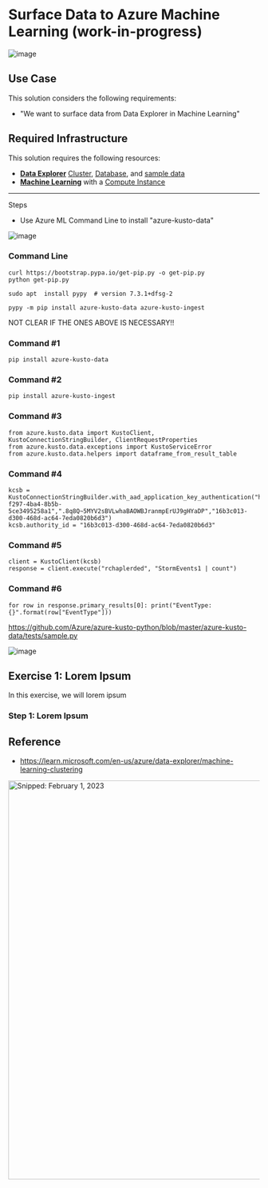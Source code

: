 # Surface Data to Azure Machine Learning (work-in-progress)

![image](https://user-images.githubusercontent.com/44923999/215880260-d581ec97-3b29-4490-94ae-0f473fcc3612.png)

## Use Case
This solution considers the following requirements:

* "We want to surface data from Data Explorer in Machine Learning"

## Required Infrastructure
This solution requires the following resources:

* [**Data Explorer**](https://learn.microsoft.com/en-us/azure/data-explorer/) [Cluster](Infrastructure_DataExplorer_Cluster.md), [Database](Infrastructure_DataExplorer_Database.md), and [sample data](https://learn.microsoft.com/en-us/azure/data-explorer/ingest-sample-data?tabs=ingestion-wizard)
* [**Machine Learning**](https://learn.microsoft.com/en-us/azure/machine-learning/) with a [Compute Instance](https://learn.microsoft.com/en-us/azure/machine-learning/concept-compute-instance)

-----

Steps
* Use Azure ML Command Line to install "azure-kusto-data"

![image](https://user-images.githubusercontent.com/44923999/216428803-786b082a-43a6-4fdc-b423-d3f7ae3fc835.png)

### Command Line
```
curl https://bootstrap.pypa.io/get-pip.py -o get-pip.py
python get-pip.py
```

```
sudo apt  install pypy  # version 7.3.1+dfsg-2
```

```
pypy -m pip install azure-kusto-data azure-kusto-ingest
```
NOT CLEAR IF THE ONES ABOVE IS NECESSARY!!

### Command #1
```
pip install azure-kusto-data
```

### Command #2
```
pip install azure-kusto-ingest
```

### Command #3
```
from azure.kusto.data import KustoClient, KustoConnectionStringBuilder, ClientRequestProperties
from azure.kusto.data.exceptions import KustoServiceError
from azure.kusto.data.helpers import dataframe_from_result_table
```

### Command #4
```
kcsb = KustoConnectionStringBuilder.with_aad_application_key_authentication("https://rchaplerdec.westus3.kusto.windows.net","75afc8e9-f297-4ba4-8b5b-5ce3495258a1",".8q8Q~5MYV2sBVLwhaBAOWBJranmpErUJ9gHYaDP","16b3c013-d300-468d-ac64-7eda0820b6d3")
kcsb.authority_id = "16b3c013-d300-468d-ac64-7eda0820b6d3"
```

### Command #5
```
client = KustoClient(kcsb)
response = client.execute("rchaplerded", "StormEvents1 | count")
```

### Command #6
```
for row in response.primary_results[0]: print("EventType:{}".format(row["EventType"]))
```

https://github.com/Azure/azure-kusto-python/blob/master/azure-kusto-data/tests/sample.py

![image](https://user-images.githubusercontent.com/44923999/216399872-eb7c206d-c656-491d-a9d6-1f7a6ba3d70b.png)


## Exercise 1: Lorem Ipsum
In this exercise, we will lorem ipsum

### Step 1: Lorem Ipsum

## Reference
* https://learn.microsoft.com/en-us/azure/data-explorer/machine-learning-clustering
<img src="https://user-images.githubusercontent.com/44923999/blah.png" width="800" title="Snipped: February 1, 2023" />
